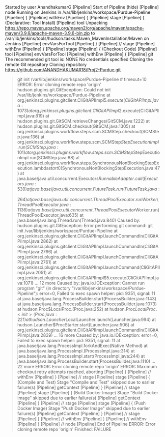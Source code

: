 Started by user AnandhakumarG
[Pipeline] Start of Pipeline (hide)
[Pipeline] node
Running on Jenkins in /var/lib/jenkins/workspace/Purdue-Pipeline
[Pipeline] {
[Pipeline] withEnv
[Pipeline] {
[Pipeline] stage
[Pipeline] { (Declarative: Tool Install)
[Pipeline] tool
Unpacking https://repo.maven.apache.org/maven2/org/apache/maven/apache-maven/3.9.6/apache-maven-3.9.6-bin.zip to /var/lib/jenkins/tools/hudson.tasks.Maven_MavenInstallation/Maven on Jenkins
[Pipeline] envVarsForTool
[Pipeline] }
[Pipeline] // stage
[Pipeline] withEnv
[Pipeline] {
[Pipeline] stage
[Pipeline] { (Checkout Code)
[Pipeline] tool
[Pipeline] envVarsForTool
[Pipeline] withEnv
[Pipeline] {
[Pipeline] git
The recommended git tool is: NONE
No credentials specified
Cloning the remote Git repository
Cloning repository https://github.com/ANANDHAKUMAR18/Proj2-Purdue.git
 > git init /var/lib/jenkins/workspace/Purdue-Pipeline # timeout=10
ERROR: Error cloning remote repo 'origin'
hudson.plugins.git.GitException: Could not init /var/lib/jenkins/workspace/Purdue-Pipeline
	at org.jenkinsci.plugins.gitclient.CliGitAPIImpl$5.execute(CliGitAPIImpl.java:1073)
	at org.jenkinsci.plugins.gitclient.CliGitAPIImpl$2.execute(CliGitAPIImpl.java:819)
	at hudson.plugins.git.GitSCM.retrieveChanges(GitSCM.java:1222)
	at hudson.plugins.git.GitSCM.checkout(GitSCM.java:1305)
	at org.jenkinsci.plugins.workflow.steps.scm.SCMStep.checkout(SCMStep.java:136)
	at org.jenkinsci.plugins.workflow.steps.scm.SCMStep$StepExecutionImpl.run(SCMStep.java:101)
	at org.jenkinsci.plugins.workflow.steps.scm.SCMStep$StepExecutionImpl.run(SCMStep.java:88)
	at org.jenkinsci.plugins.workflow.steps.SynchronousNonBlockingStepExecution.lambda$start$0(SynchronousNonBlockingStepExecution.java:47)
	at java.base/java.util.concurrent.Executors$RunnableAdapter.call(Executors.java:539)
	at java.base/java.util.concurrent.FutureTask.run(FutureTask.java:264)
	at java.base/java.util.concurrent.ThreadPoolExecutor.runWorker(ThreadPoolExecutor.java:1136)
	at java.base/java.util.concurrent.ThreadPoolExecutor$Worker.run(ThreadPoolExecutor.java:635)
	at java.base/java.lang.Thread.run(Thread.java:840)
Caused by: hudson.plugins.git.GitException: Error performing git command: git init /var/lib/jenkins/workspace/Purdue-Pipeline
	at org.jenkinsci.plugins.gitclient.CliGitAPIImpl.launchCommandIn(CliGitAPIImpl.java:2862)
	at org.jenkinsci.plugins.gitclient.CliGitAPIImpl.launchCommandIn(CliGitAPIImpl.java:2766)
	at org.jenkinsci.plugins.gitclient.CliGitAPIImpl.launchCommandIn(CliGitAPIImpl.java:2761)
	at org.jenkinsci.plugins.gitclient.CliGitAPIImpl.launchCommand(CliGitAPIImpl.java:2051)
	at org.jenkinsci.plugins.gitclient.CliGitAPIImpl$5.execute(CliGitAPIImpl.java:1071)
	... 12 more
Caused by: java.io.IOException: Cannot run program "git" (in directory "/var/lib/jenkins/workspace/Purdue-Pipeline"): error=0, Failed to exec spawn helper: pid: 9351, signal: 11
	at java.base/java.lang.ProcessBuilder.start(ProcessBuilder.java:1143)
	at java.base/java.lang.ProcessBuilder.start(ProcessBuilder.java:1073)
	at hudson.Proc$LocalProc.<init>(Proc.java:252)
	at hudson.Proc$LocalProc.<init>(Proc.java:221)
	at hudson.Launcher$LocalLauncher.launch(Launcher.java:994)
	at hudson.Launcher$ProcStarter.start(Launcher.java:506)
	at org.jenkinsci.plugins.gitclient.CliGitAPIImpl.launchCommandIn(CliGitAPIImpl.java:2839)
	... 16 more
Caused by: java.io.IOException: error=0, Failed to exec spawn helper: pid: 9351, signal: 11
	at java.base/java.lang.ProcessImpl.forkAndExec(Native Method)
	at java.base/java.lang.ProcessImpl.<init>(ProcessImpl.java:314)
	at java.base/java.lang.ProcessImpl.start(ProcessImpl.java:244)
	at java.base/java.lang.ProcessBuilder.start(ProcessBuilder.java:1110)
	... 22 more
ERROR: Error cloning remote repo 'origin'
ERROR: Maximum checkout retry attempts reached, aborting
[Pipeline] }
[Pipeline] // withEnv
[Pipeline] }
[Pipeline] // stage
[Pipeline] stage
[Pipeline] { (Compile and Test)
Stage "Compile and Test" skipped due to earlier failure(s)
[Pipeline] getContext
[Pipeline] }
[Pipeline] // stage
[Pipeline] stage
[Pipeline] { (Build Docker Image)
Stage "Build Docker Image" skipped due to earlier failure(s)
[Pipeline] getContext
[Pipeline] }
[Pipeline] // stage
[Pipeline] stage
[Pipeline] { (Push Docker Image)
Stage "Push Docker Image" skipped due to earlier failure(s)
[Pipeline] getContext
[Pipeline] }
[Pipeline] // stage
[Pipeline] }
[Pipeline] // withEnv
[Pipeline] }
[Pipeline] // withEnv
[Pipeline] }
[Pipeline] // node
[Pipeline] End of Pipeline
ERROR: Error cloning remote repo 'origin'
Finished: FAILURE
